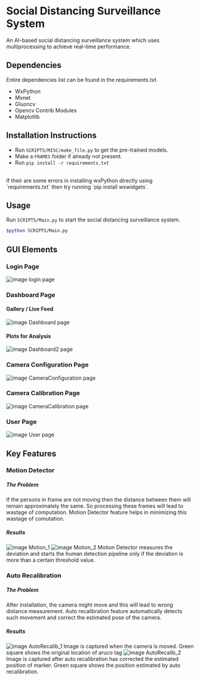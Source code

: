 # Social Distancing Surveillance System
An AI-based social distancing surveillance system which uses multiprocessing to achieve real-time performance. 

## Dependencies
Entire dependencies list can be found in the requirements.txt
- WxPython
- Mxnet
- Gluoncv
- Opencv Contrib Modules
- Matplotlib

## Installation Instructions
- Run `SCRIPTS/MISC/make_file.py` to get the pre-trained models.
- Make a `FRAMES` folder if already not present.
- Run `pip install -r requirements.txt`
<br />
If their are some errors in installing wxPython directly using `requirements.txt` then try running `pip install wxwidgets`.


## Usage
Run `SCRIPTS/Main.py` to start the social distancing surveillance system.
```sh
$python SCRIPTS/Main.py
```

## GUI Elements
### Login Page
![image login page](./Images/Login.png)

### Dashboard Page
#### Gallery / Live Feed
![image Dashboard page](./Images/Dashboard.png)
#### Plots for Analysis
![image Dashboard2 page](./Images/Dashboard2png.png)

### Camera Configuration Page
![image CameraConfiguration page](./Images/Camera%20Configuration.png)

### Camera Calibration Page
![image CameraCalibration page](./Images/Calibration.png)

### User Page
![image User page](./Images/User.png)


## Key Features
### Motion Detector
##### The Problem
If the persons in frame are not moving then the distance between them will remain approximately the same. So processing these frames will lead to wastage of computation. Motion Detector feature helps in minimizing this wastage of comutation.
##### Results
![image Motion_1](./Images/Motion%20Detector%201.png)
![image Motion_2](./Images/Motion%20Detector%202.png)
Motion Detector measures the deviation and starts the human detection pipeline only if the deviation is more than a certain threshold value.

### Auto Recalibration
##### The Problem
After installation, the camera might move and this will lead to wrong distance measurement. Auto recalibration feature automatically detects such movement and correct the estimated pose of the camera.
##### Results
![image AutoRecalib_1](./Images/Auto%20Recalibration%201.png)
Image is captured when the camera is moved. Green square shows the original location of aruco tag
![image AutoRecalib_2](./Images/Auto%20Recalibration%202.png)
Image is captured after auto recalibration has corrected the estimated position of marker. Green square shows the position estimated by auto recalibration.
